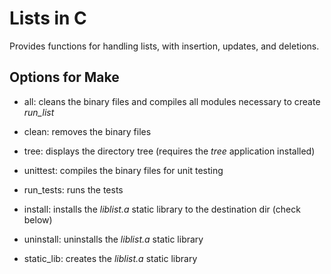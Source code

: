 # Lists in C

Provides functions for handling lists, with insertion, updates, and deletions.

## Options for Make

- all: cleans the binary files and compiles all modules necessary to create *run_list*

- clean: removes the binary files

- tree: displays the directory tree (requires the *tree* application installed)

- unittest: compiles the binary files for unit testing

- run_tests: runs the tests

- install: installs the *liblist.a* static library to the destination dir (check below)

- uninstall: uninstalls the *liblist.a* static library

- static_lib: creates the *liblist.a* static library

